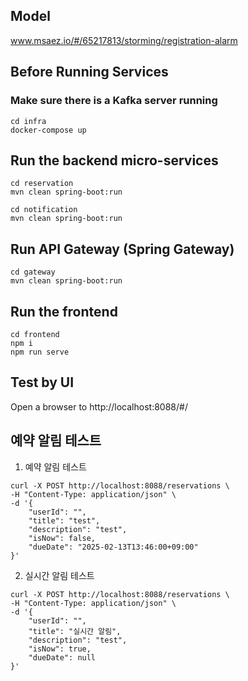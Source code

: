 ## Model
www.msaez.io/#/65217813/storming/registration-alarm

## Before Running Services
### Make sure there is a Kafka server running
```
cd infra
docker-compose up
```

## Run the backend micro-services
```
cd reservation
mvn clean spring-boot:run

cd notification
mvn clean spring-boot:run
```


## Run API Gateway (Spring Gateway)
```
cd gateway
mvn clean spring-boot:run
```

## Run the frontend
```
cd frontend
npm i
npm run serve
```

## Test by UI
Open a browser to http://localhost:8088/#/

## 예약 알림 테스트

1. 예약 알림 테스트
```
curl -X POST http://localhost:8088/reservations \
-H "Content-Type: application/json" \
-d '{
    "userId": "",
    "title": "test",
    "description": "test",
    "isNow": false,
    "dueDate": "2025-02-13T13:46:00+09:00"
}'
```

2. 실시간 알림 테스트
```
curl -X POST http://localhost:8088/reservations \
-H "Content-Type: application/json" \
-d '{
    "userId": "",
    "title": "실시간 알림",
    "description": "test",
    "isNow": true,
    "dueDate": null
}'
```

